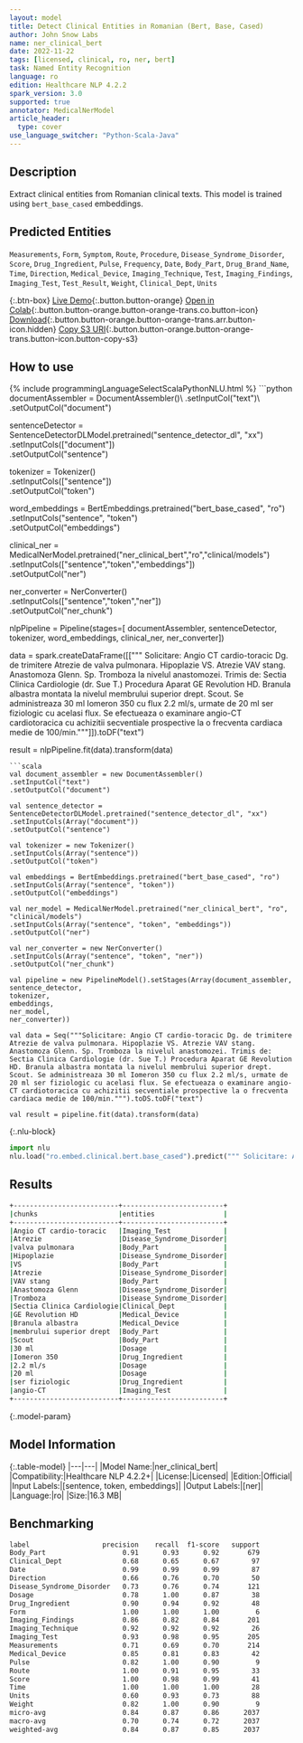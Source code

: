 ```yaml
---
layout: model
title: Detect Clinical Entities in Romanian (Bert, Base, Cased)
author: John Snow Labs
name: ner_clinical_bert
date: 2022-11-22
tags: [licensed, clinical, ro, ner, bert]
task: Named Entity Recognition
language: ro
edition: Healthcare NLP 4.2.2
spark_version: 3.0
supported: true
annotator: MedicalNerModel
article_header:
  type: cover
use_language_switcher: "Python-Scala-Java"
---
```


## Description

Extract clinical entities from Romanian clinical texts. This model is trained using `bert_base_cased` embeddings.

## Predicted Entities

`Measurements`, `Form`, `Symptom`, `Route`, `Procedure`, `Disease_Syndrome_Disorder`, `Score`, `Drug_Ingredient`, `Pulse`, `Frequency`, `Date`, `Body_Part`, `Drug_Brand_Name`, `Time`, `Direction`, `Medical_Device`, `Imaging_Technique`, `Test`, `Imaging_Findings`, `Imaging_Test`, `Test_Result`, `Weight`, `Clinical_Dept`, `Units`

{:.btn-box}
[Live Demo](https://demo.johnsnowlabs.com/healthcare/DEID_PHI_TEXT_MULTI){:.button.button-orange}
[Open in Colab](https://colab.research.google.com/github/JohnSnowLabs/spark-nlp-workshop/blob/master/tutorials/Certification_Trainings/Healthcare/1.Clinical_Named_Entity_Recognition_Model.ipynb){:.button.button-orange.button-orange-trans.co.button-icon}
[Download](https://s3.amazonaws.com/auxdata.johnsnowlabs.com/clinical/models/ner_clinical_bert_ro_4.2.2_3.0_1669124033852.zip){:.button.button-orange.button-orange-trans.arr.button-icon.hidden}
[Copy S3 URI](s3://auxdata.johnsnowlabs.com/clinical/models/ner_clinical_bert_ro_4.2.2_3.0_1669124033852.zip){:.button.button-orange.button-orange-trans.button-icon.button-copy-s3}

## How to use



<div class="tabs-box" markdown="1">
{% include programmingLanguageSelectScalaPythonNLU.html %}
```python
documentAssembler = DocumentAssembler()\
.setInputCol("text")\
.setOutputCol("document")

sentenceDetector = SentenceDetectorDLModel.pretrained("sentence_detector_dl", "xx")\
.setInputCols(["document"])\
.setOutputCol("sentence")

tokenizer = Tokenizer()\
.setInputCols(["sentence"])\
.setOutputCol("token")

word_embeddings = BertEmbeddings.pretrained("bert_base_cased", "ro") \
.setInputCols("sentence", "token") \
.setOutputCol("embeddings")

clinical_ner = MedicalNerModel.pretrained("ner_clinical_bert","ro","clinical/models")\
.setInputCols(["sentence","token","embeddings"])\
.setOutputCol("ner")

ner_converter = NerConverter()\
.setInputCols(["sentence","token","ner"])\
.setOutputCol("ner_chunk")

nlpPipeline = Pipeline(stages=[
documentAssembler,
sentenceDetector,
tokenizer,
word_embeddings,
clinical_ner,
ner_converter])

data = spark.createDataFrame([[""" Solicitare: Angio CT cardio-toracic Dg. de trimitere Atrezie de valva pulmonara. Hipoplazie VS. Atrezie VAV stang. Anastomoza Glenn. Sp. Tromboza la nivelul anastomozei. Trimis de: Sectia Clinica Cardiologie (dr. Sue T.) Procedura Aparat GE Revolution HD. Branula albastra montata la nivelul membrului superior drept. Scout. Se administreaza 30 ml Iomeron 350 cu flux 2.2 ml/s, urmate de 20 ml ser fiziologic cu acelasi flux. Se efectueaza o examinare angio-CT cardiotoracica cu achizitii secventiale prospective la o frecventa cardiaca medie de 100/min."""]]).toDF("text")

result = nlpPipeline.fit(data).transform(data)
```
```scala
val document_assembler = new DocumentAssembler()
.setInputCol("text")
.setOutputCol("document")

val sentence_detector = SentenceDetectorDLModel.pretrained("sentence_detector_dl", "xx")
.setInputCols(Array("document"))
.setOutputCol("sentence")

val tokenizer = new Tokenizer()
.setInputCols(Array("sentence"))
.setOutputCol("token")

val embeddings = BertEmbeddings.pretrained("bert_base_cased", "ro")
.setInputCols(Array("sentence", "token"))
.setOutputCol("embeddings")

val ner_model = MedicalNerModel.pretrained("ner_clinical_bert", "ro", "clinical/models")
.setInputCols(Array("sentence", "token", "embeddings"))
.setOutputCol("ner")

val ner_converter = new NerConverter()
.setInputCols(Array("sentence", "token", "ner"))
.setOutputCol("ner_chunk")

val pipeline = new PipelineModel().setStages(Array(document_assembler, 
sentence_detector,
tokenizer,
embeddings,
ner_model,
ner_converter))

val data = Seq("""Solicitare: Angio CT cardio-toracic Dg. de trimitere Atrezie de valva pulmonara. Hipoplazie VS. Atrezie VAV stang. Anastomoza Glenn. Sp. Tromboza la nivelul anastomozei. Trimis de: Sectia Clinica Cardiologie (dr. Sue T.) Procedura Aparat GE Revolution HD. Branula albastra montata la nivelul membrului superior drept. Scout. Se administreaza 30 ml Iomeron 350 cu flux 2.2 ml/s, urmate de 20 ml ser fiziologic cu acelasi flux. Se efectueaza o examinare angio-CT cardiotoracica cu achizitii secventiale prospective la o frecventa cardiaca medie de 100/min.""").toDS.toDF("text")

val result = pipeline.fit(data).transform(data)
```

{:.nlu-block}
```python
import nlu
nlu.load("ro.embed.clinical.bert.base_cased").predict(""" Solicitare: Angio CT cardio-toracic Dg. de trimitere Atrezie de valva pulmonara. Hipoplazie VS. Atrezie VAV stang. Anastomoza Glenn. Sp. Tromboza la nivelul anastomozei. Trimis de: Sectia Clinica Cardiologie (dr. Sue T.) Procedura Aparat GE Revolution HD. Branula albastra montata la nivelul membrului superior drept. Scout. Se administreaza 30 ml Iomeron 350 cu flux 2.2 ml/s, urmate de 20 ml ser fiziologic cu acelasi flux. Se efectueaza o examinare angio-CT cardiotoracica cu achizitii secventiale prospective la o frecventa cardiaca medie de 100/min.""")
```
</div>

## Results

```bash
+--------------------------+-------------------------+
|chunks                    |entities                 |
+--------------------------+-------------------------+
|Angio CT cardio-toracic   |Imaging_Test             |
|Atrezie                   |Disease_Syndrome_Disorder|
|valva pulmonara           |Body_Part                |
|Hipoplazie                |Disease_Syndrome_Disorder|
|VS                        |Body_Part                |
|Atrezie                   |Disease_Syndrome_Disorder|
|VAV stang                 |Body_Part                |
|Anastomoza Glenn          |Disease_Syndrome_Disorder|
|Tromboza                  |Disease_Syndrome_Disorder|
|Sectia Clinica Cardiologie|Clinical_Dept            |
|GE Revolution HD          |Medical_Device           |
|Branula albastra          |Medical_Device           |
|membrului superior drept  |Body_Part                |
|Scout                     |Body_Part                |
|30 ml                     |Dosage                   |
|Iomeron 350               |Drug_Ingredient          |
|2.2 ml/s                  |Dosage                   |
|20 ml                     |Dosage                   |
|ser fiziologic            |Drug_Ingredient          |
|angio-CT                  |Imaging_Test             |
+--------------------------+-------------------------+
```

{:.model-param}
## Model Information

{:.table-model}
|---|---|
|Model Name:|ner_clinical_bert|
|Compatibility:|Healthcare NLP 4.2.2+|
|License:|Licensed|
|Edition:|Official|
|Input Labels:|[sentence, token, embeddings]|
|Output Labels:|[ner]|
|Language:|ro|
|Size:|16.3 MB|

## Benchmarking

```bash
label                  precision    recall  f1-score   support
Body_Part                   0.91      0.93      0.92       679
Clinical_Dept               0.68      0.65      0.67        97
Date                        0.99      0.99      0.99        87
Direction                   0.66      0.76      0.70        50
Disease_Syndrome_Disorder   0.73      0.76      0.74       121
Dosage                      0.78      1.00      0.87        38
Drug_Ingredient             0.90      0.94      0.92        48
Form                        1.00      1.00      1.00         6
Imaging_Findings            0.86      0.82      0.84       201
Imaging_Technique           0.92      0.92      0.92        26
Imaging_Test                0.93      0.98      0.95       205
Measurements                0.71      0.69      0.70       214
Medical_Device              0.85      0.81      0.83        42
Pulse                       0.82      1.00      0.90         9
Route                       1.00      0.91      0.95        33
Score                       1.00      0.98      0.99        41
Time                        1.00      1.00      1.00        28
Units                       0.60      0.93      0.73        88
Weight                      0.82      1.00      0.90         9
micro-avg                   0.84      0.87      0.86      2037
macro-avg                   0.70      0.74      0.72      2037
weighted-avg                0.84      0.87      0.85      2037
```